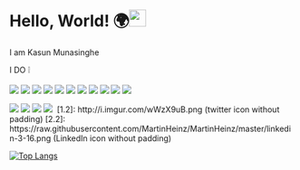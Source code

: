 
# Hello, World! 🌍<img src="https://raw.githubusercontent.com/MartinHeinz/MartinHeinz/master/wave.gif" width="30px">

I am Kasun Munasinghe

I DO ❕ 
<br/>
<br/>
<img src="https://img.shields.io/badge/C%23-239120?style=for-the-badge&logo=c-sharp&logoColor=white">
<img src="https://img.shields.io/badge/Python-3776AB?style=for-the-badge&logo=python&logoColor=white">
<img src="https://img.shields.io/badge/HTML5-E34F26?style=for-the-badge&logo=html5&logoColor=white">
<img src="https://img.shields.io/badge/.NET-5C2D91?style=for-the-badge&logo=.net&logoColor=white">
<img src="https://img.shields.io/badge/JavaScript-F7DF1E?style=for-the-badge&logo=javascript&logoColor=black">
<img src="https://img.shields.io/badge/CSS3-1572B6?style=for-the-badge&logo=css3&logoColor=white">
<img src="https://img.shields.io/badge/C%2B%2B-00599C?style=for-the-badge&logo=c%2B%2B&logoColor=whit">
<img src="https://img.shields.io/badge/C%2B%2B-00599C?style=for-the-badge&logo=c%2B%2B&logoColor=whit">
<img src="https://img.shields.io/badge/C%2B%2B-00599C?style=for-the-badge&logo=c%2B%2B&logoColor=whit">
<img src="https://img.shields.io/badge/Dart-0175C2?style=for-the-badge&logo=dart&logoColor=whit">
<img src="https://img.shields.io/badge/Bootstrap-563D7C?style=for-the-badge&logo=bootstrap&logoColor=whit">

<img src="https://img.shields.io/badge/Flutter-02569B?style=for-the-badge&logo=flutter&logoColor=white">
<img src="https://img.shields.io/badge/MySQL-00000F?style=for-the-badge&logo=mysql&logoColor=white">
<img src="https://img.shields.io/badge/Unity-100000?style=for-the-badge&logo=unity&logoColor=white">
<img src="	https://img.shields.io/badge/Microsoft_Azure-0089D6?style=for-the-badge&logo=microsoft-azure&logoColor=white">
<img src="">
[1.2]: http://i.imgur.com/wWzX9uB.png (twitter icon without padding)
[2.2]: https://raw.githubusercontent.com/MartinHeinz/MartinHeinz/master/linkedin-3-16.png (LinkedIn icon without padding)



<a href="https://github-readme-stats.vercel.app/api/top-langs/?username=kuMunasinghe&theme=blue-green">
 

[![Top Langs](https://github-readme-stats.vercel.app/api/top-langs/?username=kuMunasinghe&langs_count=10)](https://github.com/anuraghazra/github-readme-stats)
